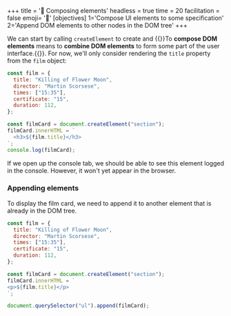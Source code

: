 +++
title = '🧱 Composing elements'
headless = true
time = 20
facilitation = false
emoji= '🧩'
[objectives]
    1='Compose UI elements to some specification'
    2='Append DOM elements to other nodes in the DOM tree'
+++

We can start by calling `createElement` to create and {{<tooltip title="compose DOM elements">}}To **compose DOM elements** means to **combine DOM elements** to form some part of the user interface.{{</tooltip>}}. For now, we'll only consider rendering the `title` property from the `film` object:

```js
const film = {
  title: "Killing of Flower Moon",
  director: "Martin Scorsese",
  times: ["15:35"],
  certificate: "15",
  duration: 112,
};

const filmCard = document.createElement("section");
filmCard.innerHTML = `
  <h3>${film.title}</h3>
`;
console.log(filmCard);
```

If we open up the console tab, we should be able to see this element logged in the console. However, it won't yet appear in the browser.

### Appending elements

To display the film card, we need to append it to another element that is already in the DOM tree.

```js {linenos=table,hl_lines=["14"],linenostart=1}
const film = {
  title: "Killing of Flower Moon",
  director: "Martin Scorsese",
  times: ["15:35"],
  certificate: "15",
  duration: 112,
};

const filmCard = document.createElement("section");
filmCard.innerHTML = `
<p>${film.title}</p>
`;

document.querySelector("ul").append(filmCard);
```
